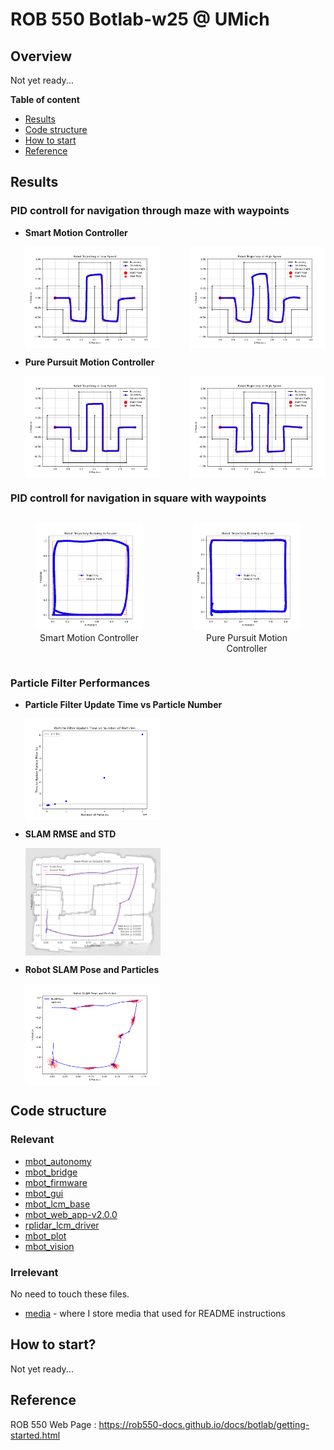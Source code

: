 # ROB 550 Botlab-w25 @ UMich
## Overview
Not yet ready...


**Table of content**
- [Results](#results)
- [Code structure](#code-structure)
- [How to start](#how-to-start)
- [Reference](#reference)

## Results
### PID controll for navigation through maze with waypoints
- **Smart Motion Controller**  
  <div style="display: flex; justify-content: space-between;">
    <img src="media/cp1_smart_low_speed.jpg" alt="Maze smart motion controller low speed" style="width: 45%;" />
    <img src="media/cp1_smart_high_speed.jpg" alt="Maze smart motion controller high speed" style="width: 45%;" />
  </div>

- **Pure Pursuit Motion Controller**  
  <div style="display: flex; justify-content: space-between;">
    <img src="media/CP1_pure_pursuit_low_speed.jpg" alt="Maze pure pursuit motion controller low speed" style="width: 45%;" />
    <img src="media/CP1_pure_pursuit_high_speed.jpg" alt="Maze pure pursuit motion controller high speed" style="width: 45%;" />
  </div>

### PID controll for navigation in square with waypoints
<div style="display: flex; justify-content: space-between;">
  <figure style="width: 45%; text-align: center;">
    <img src="media/drive_square_smart_slow.png" alt="Square smart motion controller low speed" />
    <figcaption>Smart Motion Controller</figcaption>
  </figure>
  <figure style="width: 45%; text-align: center;">
    <img src="media/drive_square_purePursuit_slow.png" alt="Square pure pursuit motion controller low speed" />
    <figcaption>Pure Pursuit Motion Controller</figcaption>
  </figure>
</div>


### Particle Filter Performances
- **Particle Filter Update Time vs Particle Number**
  <div style="display: flex; justify-content: space-between;">
    <img src="media/PF_update_time.png" alt="Particle Filter Update Time vs Particle Number" style="width: 45%;" />
  </div>

- **SLAM RMSE and STD**
  <div style="display: flex; justify-content: space-between;">
    <img src="media/SLAM_pose_stat.jpg" alt="SLAM RMSE and STD" style="width: 45%;" />
  </div>

- **Robot SLAM Pose and Particles**
  <div style="display: flex; justify-content: space-between;">
    <img src="media/Robot_SLAM_pose_particle.png" alt="Robot SLAM pose particle" style="width: 45%;" />
  </div>

## Code structure

### Relevant
- [mbot_autonomy](mbot_autonomy)
- [mbot_bridge](mbot_bridge)
- [mbot_firmware](mbot_firmware)
- [mbot_gui](mbot_gui)
- [mbot_lcm_base](mbot_lcm_base)
- [mbot_web_app-v2.0.0](mbot_web_app-v2.0.0)
- [rplidar_lcm_driver](rplidar_lcm_driver)
- [mbot_plot](mbot_plot)
- [mbot_vision](mbot_vision)


### Irrelevant
No need to touch these files.
- [media](media) - where I store media that used for README instructions

## How to start?
Not yet ready...

## Reference
ROB 550 Web Page : https://rob550-docs.github.io/docs/botlab/getting-started.html
